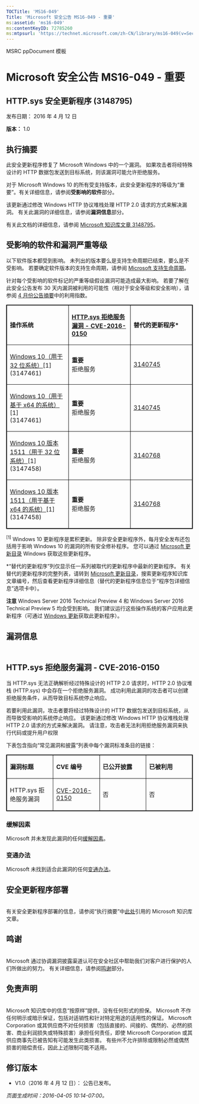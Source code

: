 ```yaml
---
TOCTitle: 'MS16-049'
Title: 'Microsoft 安全公告 MS16-049 - 重要'
ms:assetid: 'ms16-049'
ms:contentKeyID: 72785260
ms:mtpsurl: 'https://technet.microsoft.com/zh-CN/library/ms16-049(v=Security.10)'
---
```


MSRC ppDocument 模板

Microsoft 安全公告 MS16-049 - 重要
==================================

HTTP.sys 安全更新程序 (3148795)
-------------------------------

发布日期： 2016 年 4 月 12 日

**版本：** 1.0

执行摘要
--------

此安全更新程序修复了 Microsoft Windows 中的一个漏洞。 如果攻击者将经特殊设计的 HTTP 数据包发送到目标系统，则该漏洞可能允许拒绝服务。

对于 Microsoft Windows 10 的所有受支持版本，此安全更新程序的等级为“重要”。有关详细信息，请参阅**受影响的软件**部分。

该更新通过修改 Windows HTTP 协议堆栈处理 HTTP 2.0 请求的方式来解决漏洞。 有关此漏洞的详细信息，请参阅**漏洞信息**部分。

有关此文档的详细信息，请参阅 [Microsoft 知识库文章 3148795](https://support.microsoft.com/zh-cn/kb/3148795)。

受影响的软件和漏洞严重等级
--------------------------

以下软件版本都受到影响。 未列出的版本要么是支持生命周期已结束，要么是不受影响。 若要确定软件版本的支持生命周期，请参阅 [Microsoft 支持生命周期](https://support.microsoft.com/zh-cn/lifecycle)。

针对每个受影响的软件标记的严重等级假设漏洞可能造成最大影响。 若要了解在此安全公告发布 30 天内漏洞被利用的可能性（相对于安全等级和安全影响），请参阅 [4 月份公告摘要](https://technet.microsoft.com/zh-cn/library/security/ms16-apr)中的利用指数。

<p> </p>
<table style="border:1px solid black;">
<colgroup>
<col width="33%" />
<col width="33%" />
<col width="33%" />
</colgroup>
<tbody>
<tr class="odd">
<td style="border:1px solid black;"><p><strong>操作系统</strong></p></td>
<td style="border:1px solid black;"><p><a href="http://www.cve.mitre.org/cgi-bin/cvename.cgi?name=cve-2016-0150"><strong>HTTP.sys 拒绝服务漏洞 - CVE-2016-0150</strong></a></p></td>
<td style="border:1px solid black;"><p><strong>替代的更新程序*</strong></p></td>
</tr>  
<tr class="even">
<td style="border:1px solid black;"><p><a href="https://support.microsoft.com/zh-cn/kb/3147461">Windows 10（用于 32 位系统）</a>[1]<br />
(3147461)</p></td>
<td style="border:1px solid black;"><p><strong>重要</strong><br />
拒绝服务</p></td>
<td style="border:1px solid black;"><p><a href="https://support.microsoft.com/zh-cn/kb/3140745">3140745</a></p></td>
</tr>  
<tr class="odd">
<td style="border:1px solid black;"><p><a href="https://support.microsoft.com/zh-cn/kb/3147461">Windows 10（用于基于 x64 的系统）</a>[1]<br />
(3147461)</p></td>
<td style="border:1px solid black;"><p><strong>重要</strong><br />
拒绝服务</p></td>
<td style="border:1px solid black;"><p><a href="https://support.microsoft.com/zh-cn/kb/3140745">3140745</a></p></td>
</tr>  
<tr class="even">
<td style="border:1px solid black;"><p><a href="https://support.microsoft.com/zh-cn/kb/3147458">Windows 10 版本 1511（用于 32 位系统）</a>[1]<br />
(3147458)</p></td>
<td style="border:1px solid black;"><p><strong>重要</strong><br />
拒绝服务</p></td>
<td style="border:1px solid black;"><p><a href="https://support.microsoft.com/zh-cn/kb/3140768">3140768</a></p></td>
</tr>  
<tr class="odd">
<td style="border:1px solid black;"><p><a href="https://support.microsoft.com/zh-cn/kb/3147458">Windows 10 版本 1511（用于基于 x64 的系统）</a>[1]<br />
(3147458)</p></td>
<td style="border:1px solid black;"><p><strong>重要</strong><br />
拒绝服务</p></td>
<td style="border:1px solid black;"><p><a href="https://support.microsoft.com/zh-cn/kb/3140768">3140768</a></p></td>
</tr>  
</tbody>  
</table>
  
<sup>[1]</sup> Windows 10 更新程序是累积更新。 除非安全更新程序外，每月安全发布还包括用于影响 Windows 10 的漏洞的所有安全修补程序。 您可以通过 [Microsoft 更新目录](http://catalog.update.microsoft.com/v7/site/home.aspx) Windows 获取这些更新程序。
  
*“替代的更新程序”列仅显示任一系列被取代的更新程序中最新的更新程序。 有关替代的更新程序的完整列表，请转到 [Microsoft 更新目录](http://catalog.update.microsoft.com/v7/site/home.aspx)，搜索更新程序知识库文章编号，然后查看更新程序详细信息（替代的更新程序信息位于“程序包详细信息”选项卡中）。
  
**注意** Windows Server 2016 Technical Preview 4 和 Windows Server 2016 Technical Preview 5 均会受到影响。 我们建议运行这些操作系统的客户应用此更新程序（可通过 [Windows 更新](http://update.microsoft.com/microsoftupdate/v6/vistadefault.aspx?ln=zh-cn)获取此更新程序）。
  
漏洞信息  
--------
  
<span id="sectionToggle2"></span>  
HTTP.sys 拒绝服务漏洞 - CVE-2016-0150  
-------------------------------------
  
当 HTTP.sys 无法正确解析经过特殊设计的 HTTP 2.0 请求时，HTTP 2.0 协议堆栈 (HTTP.sys) 中会存在一个拒绝服务漏洞。 成功利用此漏洞的攻击者可以创建拒绝服务条件，从而导致目标系统停止响应。
  
若要利用此漏洞，攻击者要将经过特殊设计的 HTTP 数据包发送到目标系统，从而导致受影响的系统停止响应。 该更新通过修改 Windows HTTP 协议堆栈处理 HTTP 2.0 请求的方式来解决漏洞。 请注意，攻击者无法利用拒绝服务漏洞来执行代码或提升用户权限
  
下表包含指向“常见漏洞和披露”列表中每个漏洞标准条目的链接：

<p> </p>
<table style="border:1px solid black;">  
<colgroup>  
<col width="25%" />  
<col width="25%" />  
<col width="25%" />  
<col width="25%" />  
</colgroup>  
<tbody>  
<tr class="odd">
<td style="border:1px solid black;"><p><strong>漏洞标题</strong></p></td>
<td style="border:1px solid black;"><p><strong>CVE 编号</strong></p></td>
<td style="border:1px solid black;"><p><strong>已公开披露</strong></p></td>
<td style="border:1px solid black;"><p><strong>已被利用</strong></p></td>
</tr>  
<tr class="even">
<td style="border:1px solid black;"><p>HTTP.sys 拒绝服务漏洞</p></td>
<td style="border:1px solid black;"><p><a href="http://www.cve.mitre.org/cgi-bin/cvename.cgi?name=cve-2016-0150">CVE-2016-0150</a></p></td>
<td style="border:1px solid black;"><p>否</p></td>
<td style="border:1px solid black;"><p>否</p></td>
</tr>  
</tbody>  
</table>
  
### 缓解因素
  
Microsoft 并未发现此漏洞的任何[缓解因素](https://technet.microsoft.com/zh-cn/library/security/dn848375.aspx)。
  
### 变通办法
  
Microsoft 未找到适合此漏洞的任何[变通办法](https://technet.microsoft.com/zh-cn/library/security/dn848375.aspx)。
  
安全更新程序部署  
----------------
  
<span id="sectionToggle3"></span>  
有关安全更新程序部署的信息，请参阅“执行摘要”中[此处](#kbarticle)引用的 Microsoft 知识库文章。
  
鸣谢  
----
  
<span id="sectionToggle4"></span>  
Microsoft 通过协调漏洞披露渠道认可在安全社区中帮助我们对客户进行保护的人们所做出的努力。 有关详细信息，请参阅[鸣谢](https://technet.microsoft.com/zh-cn/library/security/dn820091.aspx)部分。
  
免责声明  
--------
  
<span id="sectionToggle5"></span>  
Microsoft 知识库中的信息“按原样”提供，没有任何形式的担保。 Microsoft 不作任何明示或暗示保证，包括对适销性和针对特定用途的适用性的保证。 Microsoft Corporation 或其供应商不对任何损害（包括直接的、间接的、偶然的、必然的损害、商业利润损失或特殊损害）承担任何责任，即使 Microsoft Corporation 或其供应商事先已被告知有可能发生此类损害。 有些州不允许排除或限制必然或偶然损害的赔偿责任，因此上述限制可能不适用。
  
修订版本  
--------
  
<span id="sectionToggle6"></span>  
-   V1.0（2016 年 4 月 12 日）： 公告已发布。
  
*页面生成时间：2016-04-05 10:14-07:00。*
